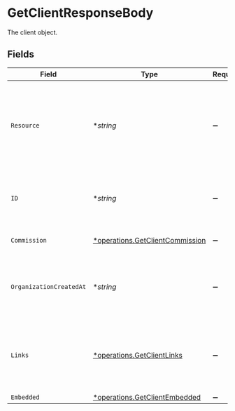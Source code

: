 # GetClientResponseBody

The client object.


## Fields

| Field                                                                                                                | Type                                                                                                                 | Required                                                                                                             | Description                                                                                                          | Example                                                                                                              |
| -------------------------------------------------------------------------------------------------------------------- | -------------------------------------------------------------------------------------------------------------------- | -------------------------------------------------------------------------------------------------------------------- | -------------------------------------------------------------------------------------------------------------------- | -------------------------------------------------------------------------------------------------------------------- |
| `Resource`                                                                                                           | **string*                                                                                                            | :heavy_minus_sign:                                                                                                   | Indicates the response contains a client object. Will always contain the string `client` for this resource type.     | client                                                                                                               |
| `ID`                                                                                                                 | **string*                                                                                                            | :heavy_minus_sign:                                                                                                   | The identifier uniquely referring to this client. Example: `org_12345678`.                                           |                                                                                                                      |
| `Commission`                                                                                                         | [*operations.GetClientCommission](../../models/operations/getclientcommission.md)                                    | :heavy_minus_sign:                                                                                                   | The commission object.                                                                                               |                                                                                                                      |
| `OrganizationCreatedAt`                                                                                              | **string*                                                                                                            | :heavy_minus_sign:                                                                                                   | The date and time the client organization was created, in [ISO 8601](https://en.wikipedia.org/wiki/ISO_8601)<br/>format. |                                                                                                                      |
| `Links`                                                                                                              | [*operations.GetClientLinks](../../models/operations/getclientlinks.md)                                              | :heavy_minus_sign:                                                                                                   | An object with several relevant URLs. Every URL object will contain an `href` and a `type` field.                    |                                                                                                                      |
| `Embedded`                                                                                                           | [*operations.GetClientEmbedded](../../models/operations/getclientembedded.md)                                        | :heavy_minus_sign:                                                                                                   | N/A                                                                                                                  |                                                                                                                      |